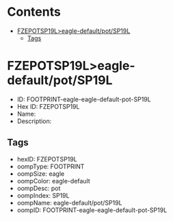 



Contents
========

* [FZEPOTSP19L>eagle-default/pot/SP19L](#fzepotsp19leagle-defaultpotsp19l)
	* [Tags](#tags)

# FZEPOTSP19L>eagle-default/pot/SP19L

- ID: FOOTPRINT-eagle-eagle-default-pot-SP19L
- Hex ID: FZEPOTSP19L
- Name: 
- Description: 

## Tags

- hexID: FZEPOTSP19L
- oompType: FOOTPRINT
- oompSize: eagle
- oompColor: eagle-default
- oompDesc: pot
- oompIndex: SP19L
- oompName: eagle-default/pot/SP19L
- oompID: FOOTPRINT-eagle-eagle-default-pot-SP19L

